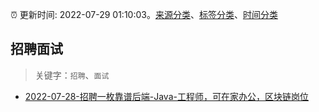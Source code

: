 :alarm_clock: 更新时间: 2022-07-29 01:10:03。[来源分类](../README.md)、[标签分类](../TAGS.md)、[时间分类](../TIMELINE.md)

## 招聘面试


> 关键字：`招聘`、`面试`



- [2022-07-28-招聘一枚靠谱后端-Java-工程师，可在家办公，区块链岗位](https://www.v2ex.com/t/869354) 